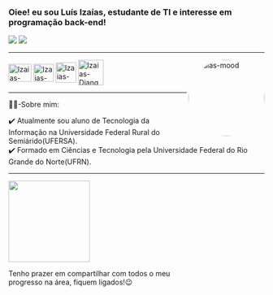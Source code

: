 ### Oiee! eu sou Luís Izaías, estudante de TI e interesse em programação back-end!
<div> 
  <a href = "mailto:izaias451@gmail.com"><img src="https://img.shields.io/badge/-Gmail-%23333?style=for-the-badge&logo=gmail&logoColor=white" target="_blank"></a>
  <a href="https://www.linkedin.com/in/izaiasvalentim/"target="_blank"><img src="https://img.shields.io/badge/-LinkedIn-%230077B5?style=for-the-badge&logo=linkedin&logoColor=white" target="_blank"></a>   
</div>

<hr>

<div style="display: inline_block">
  <img align="center" alt="Izaias-Java" height="35" width="45" src="https://cdn-icons-png.flaticon.com/512/5968/5968282.png">
  <img align="center" alt="Izaias-Spring" height="35" width="40" src="https://github.com/IzaiasValentim/izaiasvalentim/assets/118863023/37db0444-9195-4fdf-b9a8-f37c8e81b50c">
  <img align="center" alt="Izaias-Python" height="40" width="40" src="https://github.com/IzaiasValentim/izaiasvalentim/assets/118863023/f286db35-2712-4cc3-9866-5cde8cae1d7d">
  <img align="center" alt="Izaias-Django" height="50" width="50" src="https://github.com/IzaiasValentim/izaiasvalentim/assets/118863023/5fd4cb26-93e2-4fc3-9dba-52b61e11d07f">
  <img align="right" alt="Izaias-mood" height="150" style="border-radius:100px;" src="https://steamuserimages-a.akamaihd.net/ugc/1666854210994878421/85F69FE58A1FE06EF870A7D2BBBDBB3D99316BEF/">
</div>

<hr>
👨‍🎓-Sobre mim:
  
  ✔️ Atualmente sou aluno de Tecnologia da Informação na Universidade Federal Rural do Semiárido(UFERSA).<br>
  ✔️ Formado em Ciências e Tecnologia pela Universidade Federal do Rio Grande do Norte(UFRN).

<hr>

<a href="https://github.com/izaiasvalentim">
  <img height="160em" src="https://github-readme-stats-git-masterrstaa-rickstaa.vercel.app/api?username=izaiasvalentim&show_icons=true&theme=dracula" />
</a>
<p>Tenho prazer em compartilhar com todos o meu<br>progresso na área, fiquem ligados!😉</p>

